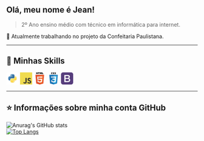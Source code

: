 ## Olá, meu nome é <strong>Jean!</strong>

> 2º Ano ensino médio com técnico em informática para internet.

🔭 Atualmente trabalhando no projeto da Confeitaria Paulistana.

----

## 🚀 Minhas Skills

<code><img height="32" src="https://raw.githubusercontent.com/github/explore/80688e429a7d4ef2fca1e82350fe8e3517d3494d/topics/python/python.png" alt="Python"/></code>
<code><img height="32" src="https://raw.githubusercontent.com/github/explore/80688e429a7d4ef2fca1e82350fe8e3517d3494d/topics/javascript/javascript.png" alt="Javascript"/></code>
<code><img height="32" src="https://raw.githubusercontent.com/github/explore/80688e429a7d4ef2fca1e82350fe8e3517d3494d/topics/html/html.png" alt="HTML5"/></code>
<code><img height="32" src="https://raw.githubusercontent.com/github/explore/80688e429a7d4ef2fca1e82350fe8e3517d3494d/topics/css/css.png" alt="CSS"/></code>
<code><img height="32" src="https://raw.githubusercontent.com/github/explore/80688e429a7d4ef2fca1e82350fe8e3517d3494d/topics/bootstrap/bootstrap.png" alt="Bootstrap"/></code>



---

## ⭐ Informações sobre minha conta GitHub
![Anurag's GitHub stats](https://github-readme-stats.vercel.app/api?username=jeancarlos899&show_icons=true&theme=dracula)
<br>
[![Top Langs](https://github-readme-stats.vercel.app/api/top-langs/?username=jeancarlos899&layout=compact&theme=dracula)](https://github.com/anuraghazra/github-readme-stats)


